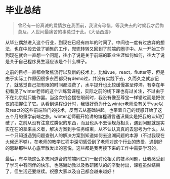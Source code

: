 # 毕业总结
> 曾经有一份真诚的爱情放在我面前，我没有珍惜，等我失去的时候我才后悔莫及，人世间最痛苦的事莫过于此。《大话西游》

 从毕业偶然进入这个行业，到现在已经有四年的时间了。中间也一度有过放弃的想法，也在中段去做了销售的工作，兜兜转转又回到了前端的圈子中。从一开始工作到现在就会一直想一个问题，往小了说是关于前端的职业生涯如何如何，往大了说是关于自己程序员生涯应该是个什么样子。

之前的目标一直都会聚焦流行以及新的技术上，比如vue，react，flutter等，但是由于实际工作原因很多东西都只有demo过，并没有实践下去，久而久之就忘记了，就感觉自己把有限的时间都浪费了，水平提升也比较缓慢甚至停滞。有幸在年初看见了winter老师的这个训练营课程，实际之前的线下课也有过关注，不过由于不在北京就只能作罢。当这次机会摆在眼前时，我没有像至尊宝一样错过而是把仅仅的把握住了它。从看到课程设计时，我很好奇为什么winter老师没有关于vue以及react的这些前端热门的技术，反而去从基础讲起。也带着自己的疑惑开始了这五个月的重学前端之旅。winter老师最开始讲的编程语言通识属实是把我的认知打破了，之前从没有注意过类似的东西，而且也从不去读规范相关，遇到问题就是实实在在的拿来主义者，解决方案到手任务结束，从不认认真真的去思考为什么。从一个只知道遇到问题查别人的解决方案到知道如何去追溯问题的本源（不过我现在火候还不够），在老师的教学过程中深切感受到了老师对这个行业的热爱，遇到好的思路那种从心底里散发出的喜悦，这些都是我再接下来的工作中需要学习的。

最后，有幸能这么多志同道合的前端同仁们一起讨论相关的技术问题，让我感受到了学习中有同伴的快乐，也感谢助教以及教研团队的的辛勤付出，课程虽然结束了，但生活还要继续。祝愿大家以及自己都会越来越好！